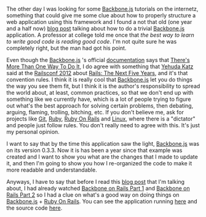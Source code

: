 The other day I was looking for some [Backbone.js] tutorials on the internetz,
something that could give me some clue about how to properly structure a web
application using this framework and I found a not that old (one year and a half now)
[blog post] talking about how to do a trivial [Backbone.js] application.
A professor at college told me once that *the best way to learn to write good
code is reading good code*. I'm not quite sure he was completely right,
but the man had got his point.

Even though the [Backbone.js] 's official [documentation] says that
[There's More Than One Way To Do It], I do agree with something that [Yehuda Katz]
said at the [Railsconf 2012] about [Rails: The Next Five Years], and it's that
convention rules. I think it is really cool that [Backbone.js] let you do things
the way you see them fit, but I think it is the author's responsibility to spread
the world about, at least, common practices, so that we don't end up with something
like we currently have, which is a lot of people trying to figure out what's
the best approach for solving certain problems, then debating, arguing, flaming,
trolling, bitching, etc. If you don't believe me, ask for projects like [Git],
[Ruby], [Ruby On Rails] and [Linux], where there is a "dictator" and people
just follow rules. You don't really need to agree with this. It's just my
personal opinion.

I want to say that by the time this application saw the light, [Backbone.js]
was on its version 0.3.3.
Now it is has been a year since that example was created and I want to show you
what are the changes that I made to update it, and then I'm going to show you
how I re-organized the code to make it more readable and understandable.

Anyways, I have to say that before I read this [blog post] that I'm talking about,
I had already watched [Backbone on Rails Part 1] and [Backbone on Rails Part 2]
so I had a clue on what's a good way on doing things on
[Backbone.js] + [Ruby On Rails].
You can see the application running [here](http://rafflerjs.carlosleon.info)
and the source code [here](http://github.com/mongrelion/rafflerjs).

[blog post]: http://thomasdavis.github.com/2011/02/01/backbone-introduction.html
[Backbone.js]: http://documentcloud.github.com/backbone
[documentation]: http://documentcloud.github.com/backbone
[There's More Than One Way To Do It]: http://documentcloud.github.com/backbone/#FAQ-tim-toady
[Yehuda Katz]: http://yehudakatz.com/
[Railsconf 2012]: http://railsconf2012.com
[Rails: The Next Five Years]: http://railsconf2012.com/sessions/13
[Git]: http://git-scm.com
[Ruby]: http://ruby-lang.org
[Ruby On Rails]: http://rubyonrails.org
[Linux]: http://kernel.org
[Backbone on Rails Part 1]: http://railscasts.com/episodes/323-backbone-on-rails-part-1
[Backbone on Rails Part 2]: http://railscasts.com/episodes/325-backbone-on-rails-part-2
